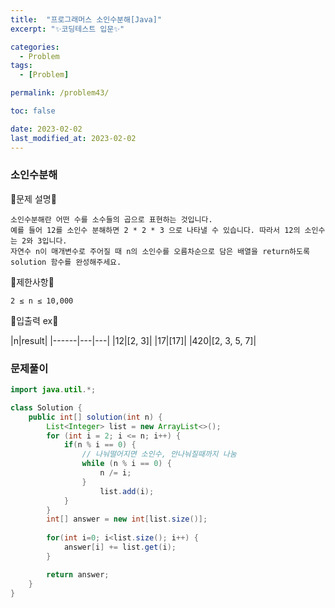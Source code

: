 ```yaml
---
title:  "프로그래머스 소인수분해[Java]"
excerpt: "✨코딩테스트 입문✨"

categories:
  - Problem
tags:
  - [Problem]

permalink: /problem43/

toc: false

date: 2023-02-02
last_modified_at: 2023-02-02
---
```

### 소인수분해

💫문제 설명💫

```
소인수분해란 어떤 수를 소수들의 곱으로 표현하는 것입니다. 
예를 들어 12를 소인수 분해하면 2 * 2 * 3 으로 나타낼 수 있습니다. 따라서 12의 소인수는 2와 3입니다. 
자연수 n이 매개변수로 주어질 때 n의 소인수를 오름차순으로 담은 배열을 return하도록 solution 함수를 완성해주세요.
```

💫제한사항💫

```
2 ≤ n ≤ 10,000
```

💫입출력 ex💫

|n|result|
|------|---|---|
|12|[2, 3]|
|17|[17]|
|420|[2, 3, 5, 7]|

### 문제풀이

```java
import java.util.*;

class Solution {
    public int[] solution(int n) {
        List<Integer> list = new ArrayList<>();
        for (int i = 2; i <= n; i++) {
            if(n % i == 0) {    
                // 나눠떨어지면 소인수, 안나눠질때까지 나눔
                while (n % i == 0) {
                    n /= i;
                }
                    list.add(i);
            }
        }
        int[] answer = new int[list.size()]; 
        
        for(int i=0; i<list.size(); i++) {
            answer[i] += list.get(i);
        }

        return answer;
    }
}
```
